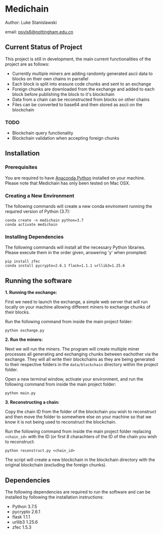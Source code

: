 # Medichain

Author: Luke Stanislawski

email: psyls6@nottingham.edu.cn

## Current Status of Project

This project is still in development, the main current functionalities of the project are as follows:

 - Currently multiple miners are adding randomly generated ascii data to blocks on their own chains in parrallel
 - Each block is split into erasure code chunks and sent to an exchange
 - Foreign chunks are downloaded from the exchange and added to each block before publishing the block to it's blockchain
 - Data from a chain can be reconstructed from blocks on other chains
- Files can be converted to base64 and then stored as ascii on the blockchain


### TODO

- Blockchain query functionality
- Blockchain validation when accepting foreign chunks


## Installation

### Prerequisites

You are required to have [Anaconda Python](https://www.anaconda.com/) installed on your machine. Please note that Medichain has only been tested on Mac OSX.

### Creating a New Environment

The following commands will create a new conda enviroment running the required version of Python (3.7):

```
conda create -n medichain python=3.7
conda activate medichain
```

### Installing Dependencies

The following commands will install all the necessary Python libraries. Please execute them in the order given, answering 'y' when prompted:

```
pip install zfec
conda install pycrypto=2.6.1 flask=1.1.1 urllib3=1.25.6
```

## Running the software

**1. Running the exchange:**

First we need to launch the exchange, a simple web server that will run locally on your machine allowing different miners to exchange chunks of their blocks. 

Run the following command from inside the main project folder:

```
python exchange.py
```


**2. Run the miners:**

Next we will run the miners. The program will create multiple miner processes all generating and exchanging chunks between eachother via the exchange. They will all write their blockchains as they are being generated to their respective folders in the `data/blockchain` directory within the project folder.

Open a new terminal window, activate your environment, and run the following command from inside the main project folder:

```
python main.py
```

**3. Reconstructing a chain:**

Copy the chain ID from the folder of the blockchain you wish to reconstruct and then move the folder to somewhere else on your machine so that we know it is not being used to reconstruct the blockchain.

Run the following command from inside the main project folder replacing `<chain_id>` with the ID (or first 8 charachters of the ID of the chain you wish to reconstruct:

```
python reconstruct.py <chain_id>
```

The script will create a new blockchain in the blockchain directory with the original blockchain (excluding the foreign chunks).

## Dependencies

The following dependencies are required to run the software and can be installed by following the installation instructions:

- Python 3.7.5
- pycrypto 2.6.1
- flask 1.1.1
- urllib3 1.25.6
- zfec 1.5.3